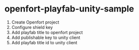 # openfort-playfab-unity-sample

1. Create Openfort project
2. Configure shield key
2. Add playfab title to openfort project
3. Add publishable key to unity client
4. Add playfab title id to unity client
